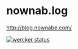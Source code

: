 nownab.log
==========

http://blog.nownabe.com/

[![wercker status](https://app.wercker.com/status/359a9c4c73de24b1a1e557bca15bc111/m "wercker status")](https://app.wercker.com/project/bykey/359a9c4c73de24b1a1e557bca15bc111)
